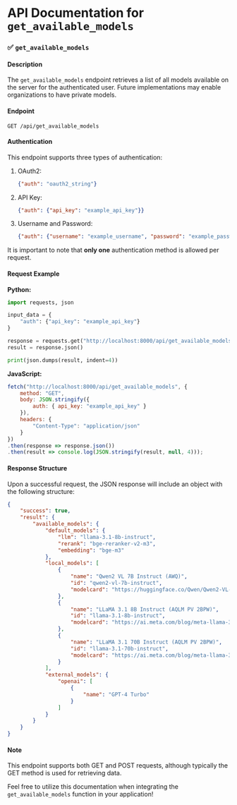 # API Documentation for `get_available_models`

### ✅ `get_available_models`

#### Description
The `get_available_models` endpoint retrieves a list of all models available on the server for the authenticated user. Future implementations may enable organizations to have private models.

#### Endpoint
```
GET /api/get_available_models
```

#### Authentication
This endpoint supports three types of authentication:
1. OAuth2:
   ```json
   {"auth": "oauth2_string"}
   ```

2. API Key:
   ```json
   {"auth": {"api_key": "example_api_key"}}
   ```

3. Username and Password:
   ```json
   {"auth": {"username": "example_username", "password": "example_password"}}
   ```

It is important to note that **only one** authentication method is allowed per request.

#### Request Example

**Python:**
```python
import requests, json

input_data = {
    "auth": {"api_key": "example_api_key"}
}

response = requests.get("http://localhost:8000/api/get_available_models", json=input_data)
result = response.json()

print(json.dumps(result, indent=4))
```

**JavaScript:**
```javascript
fetch("http://localhost:8000/api/get_available_models", {
    method: "GET",
    body: JSON.stringify({
        auth: { api_key: "example_api_key" }
    }),
    headers: {
        "Content-Type": "application/json"
    }
})
.then(response => response.json())
.then(result => console.log(JSON.stringify(result, null, 4)));
```

#### Response Structure
Upon a successful request, the JSON response will include an object with the following structure:

```json
{
    "success": true,
    "result": {
        "available_models": {
            "default_models": {
                "llm": "llama-3.1-8b-instruct",
                "rerank": "bge-reranker-v2-m3",
                "embedding": "bge-m3"
            },
            "local_models": [
                {
                    "name": "Qwen2 VL 7B Instruct (AWQ)",
                    "id": "qwen2-vl-7b-instruct",
                    "modelcard": "https://huggingface.co/Qwen/Qwen2-VL-7B-Instruct-AWQ"
                },
                {
                    "name": "LLaMA 3.1 8B Instruct (AQLM PV 2BPW)",
                    "id": "llama-3.1-8b-instruct",
                    "modelcard": "https://ai.meta.com/blog/meta-llama-3-1/"
                },
                {
                    "name": "LLaMA 3.1 70B Instruct (AQLM PV 2BPW)",
                    "id": "llama-3.1-70b-instruct",
                    "modelcard": "https://ai.meta.com/blog/meta-llama-3-1/"
                }
            ],
            "external_models": {
                "openai": [
                    {
                        "name": "GPT-4 Turbo"
                    }
                ]
            }
        }
    }
}
```

#### Note
This endpoint supports both GET and POST requests, although typically the GET method is used for retrieving data.

Feel free to utilize this documentation when integrating the `get_available_models` function in your application!